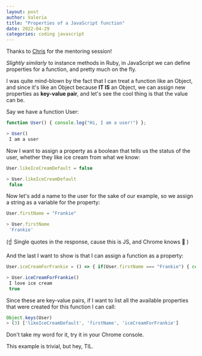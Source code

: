 ```yaml
---
layout: post
author: Valeria
title: "Properties of a JavaScript function"
date: 2022-04-29
categories: coding javascript
---
```


Thanks to [Chris](https://github.com/whitecl) for the mentoring session!

_Slightly similarly_ to instance methods in Ruby, in JavaScript we can define
properties for a function, and pretty much on the fly.

I was quite mind-blown by the fact that I can treat a function like an Object,
and since it's like an Object because **IT IS** an Object, we can assign new
properties as **key-value pair**, and let's see the cool thing is that the value
can be.

Say we have a function User:

```js
function User() { console.log("Hi, I am a user!") };

> User()
 I am a user
```

Now I want to assign a property as a boolean that tells us the status of the user,
whether they like ice cream from what we know:

```js
User.likeIceCreamDefault = false

> User.likeIceCreamDefault
 false
```

Now let's add a name to the user for the sake of our example, so we assign a
string as a variable for the property:

```js
User.firstName = "Frankie"

> User.firstName
 'Frankie'
```
(☝️ Single quotes in the response, cause this is JS, and Chrome knows 🤣 )

And the last I want to show is that I can assign a function as a property:
```js
User.iceCreamForFrankie = () => { if(User.firstName === "Frankie") { console.log("I love ice cream"); return true } }

> User.iceCreamForFrankie()
 I love ice cream
 true
```

Since these are key-value pairs, if I want to list all the available properties
that were created for this function I can call:

```js
Object.keys(User)
> (3) ['likeIceCreamDefault', 'firstName', 'iceCreamForFrankie']
```

Don't take my word for it, try it in your Chrome console.

This example is trivial, but hey, TIL.
